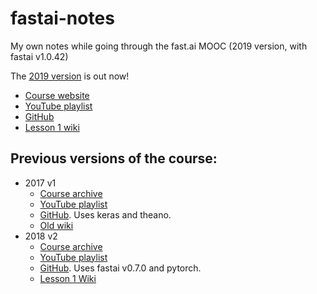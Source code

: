 # fastai-notes
My own notes while going through the fast.ai MOOC (2019 version, with fastai v1.0.42)

The [2019 version](https://course.fast.ai/videos/) is out now!
- [Course website](http://course.fast.ai/)
- [YouTube playlist](https://www.youtube.com/playlist?list=PLfYUBJiXbdtSIJb-Qd3pw0cqCbkGeS0xn)
- [GitHub](https://github.com/fastai/course-v3/)
- [Lesson 1 wiki](https://forums.fast.ai/t/lesson-1-official-resources-and-updates/27936)

## Previous versions of the course:
- 2017 v1
    - [Course archive](https://course17.fast.ai/)
    - [YouTube playlist](https://www.youtube.com/playlist?list=PLFvFzvKvrLDXI9OWfknuj_omzp_tg17_Q)
    - [GitHub](https://github.com/fastai/courses). Uses keras and theano.
    - [Old wiki](http://wiki.fast.ai/index.php/Main_Page)
- 2018 v2
    - [Course archive](https://course18.fast.ai/)
    - [YouTube playlist](https://www.youtube.com/playlist?list=PLfYUBJiXbdtS2UQRzyrxmyVHoGW0gmLSM)
    - [GitHub](https://github.com/fastai/fastai/tree/master/courses). Uses fastai v0.7.0 and pytorch.
    - [Lesson 1 Wiki](https://forums.fast.ai/t/wiki-lesson-1/9398)

